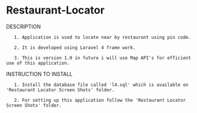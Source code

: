 Restaurant-Locator
==================
  DESCRIPTION
  
       1. Application is used to locate near by restaurant using pin code.
       
       2. It is developed using Laravel 4 frame work.
       
       3. This is version 1.0 in future i will use Map API's for efficient use of this application. 
       
  INSTRUCTION TO INSTALL
  
       1. Install the database file called 'l4.sql' which is available on 'Restaurant Locator Screen Shots' folder.
       
       2. For setting up this application follow the 'Restaurant Locator Screen Shots' folder.
